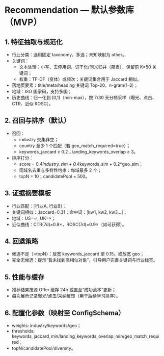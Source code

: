 # Recommendation — 默认参数库（MVP）

## 1. 特征抽取与规范化
- 行业分类：选用固定 taxonomy，多选；未知映射为 other。
- 关键词：
  - 文本处理：小写、去停用词、词干化/同义归并（简表），保留前 K=50 关键词；
  - 权重：TF-DF（变体）或频次；关键词集合用于 Jaccard 相似。
- 落地页要素：title/meta/heading 关键词 Top-20，n-gram(1–2)；
- 地域：ISO 国家码，支持多国；
- 历史曲线：归一化到 [0,1]（min-max），按 7/30 天分桶采样（曝光、点击、CTR、近似 ROSC）。

## 2. 召回与排序（默认）
- 召回：
  - industry 交集非空；
  - country 至少 1 个匹配（若 geo_match_required=true）；
  - keywords_jaccard ≥ 0.2；landing_keywords_overlap ≥ 3。
- 排序打分：
  - score = 0.4*industry_sim + 0.4*keywords_sim + 0.2*geo_sim；
  - 同域名去重与多样性约束：每域最多 2 个；
  - topN = 10；candidatePool = 500。

## 3. 证据摘要模板
- 行业匹配：[行业A, 行业B]；
- 关键词相似：Jaccard=0.31；命中词：[kw1, kw2, kw3…]；
- 地域：US=✓, UK=×；
- 近似曲线：CTR(7d)=0.8×，ROSC(7d)=0.9×（如可获得）。

## 4. 回退策略
- 候选不足（<topN）：放宽 keywords_jaccard 至 0.15，或放宽 geo；
- 完全无候选：提示“暂未找到高相似对象”，引导用户完善关键词与行业标签。

## 5. 性能与缓存
- 推荐结果按源 Offer 缓存 24h 或直至“成功范本”更新；
- 每次展示记录曝光/点击/采纳反馈（用于后续学习排序）。

## 6. 配置化参数（映射至 ConfigSchema）
- weights: industry/keywords/geo；
- thresholds: keywords_jaccard_min/landing_keywords_overlap_min/geo_match_required；
- topN/candidatePool/diversity。
